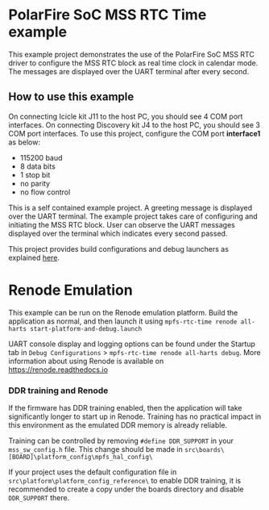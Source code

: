 # PolarFire SoC MSS RTC Time example
This example project demonstrates the use of the PolarFire SoC MSS RTC driver to
configure the MSS RTC block as real time clock in calendar mode. The
messages are displayed over the UART terminal after every second.

## How to use this example
On connecting Icicle kit J11 to the host PC, you should see 4 COM port interfaces.
On connecting Discovery kit J4 to the host PC, you should see 3 COM port interfaces.
To use this project, configure the COM port **interface1** as below:
 - 115200 baud
 - 8 data bits
 - 1 stop bit
 - no parity
 - no flow control

This is a self contained example project. A greeting message is displayed over
the UART terminal. The example project takes care of configuring and initiating
the MSS RTC block. User can observe the UART messages displayed over the terminal
which indicates every second passed.

This project provides build configurations and debug launchers as explained
[here](https://mi-v-ecosystem.github.io/redirects/repo-polarfire-soc-bare-metal-examples).

# Renode Emulation
This example can be run on the Renode emulation platform. Build the application as normal, and then launch it using `mpfs-rtc-time renode all-harts start-platform-and-debug.launch`

UART console display and logging options can be found under the Startup tab in `Debug Configurations` > `mpfs-rtc-time renode all-harts debug`. More information about using Renode is available on https://renode.readthedocs.io

### DDR training and Renode
If the firmware has DDR training enabled, then the application will take significantly longer to start up in Renode. Training has no practical impact in this environment as the emulated DDR memory is already reliable.

Training can be controlled by removing `#define DDR_SUPPORT` in your `mss_sw_config.h` file. This change should be made in `src\boards\[BOARD]\platform_config\mpfs_hal_config\`

If your project uses the default configuration file in `src\platform\platform_config_reference\` to enable DDR training, it is recommended to create a copy under the boards directory and disable `DDR_SUPPORT` there.
